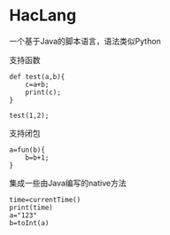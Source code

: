 # HacLang

一个基于Java的脚本语言，语法类似Python

支持函数
```text
def test(a,b){
    c=a+b;
    print(c);
}

test(1,2);
```

支持闭包
```text
a=fun(b){
    b=b+1;
}
```

集成一些由Java编写的native方法
```text
time=currentTime()
print(time)
a="123"
b=toInt(a)
```